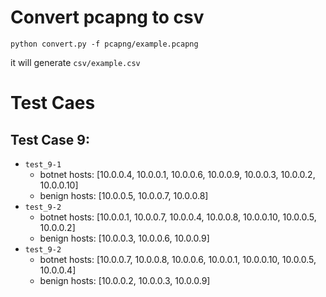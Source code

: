# Convert pcapng to csv

```
python convert.py -f pcapng/example.pcapng
```

it will generate `csv/example.csv`

# Test Caes

## Test Case 9:

- `test_9-1`
  - botnet hosts: [10.0.0.4, 10.0.0.1, 10.0.0.6, 10.0.0.9, 10.0.0.3, 10.0.0.2, 10.0.0.10]
  - benign hosts: [10.0.0.5, 10.0.0.7, 10.0.0.8]
- `test_9-2`
  - botnet hosts: [10.0.0.1, 10.0.0.7, 10.0.0.4, 10.0.0.8, 10.0.0.10, 10.0.0.5, 10.0.0.2]
  - benign hosts: [10.0.0.3, 10.0.0.6, 10.0.0.9]
- `test_9-2`
  - botnet hosts: [10.0.0.7, 10.0.0.8, 10.0.0.6, 10.0.0.1, 10.0.0.10, 10.0.0.5, 10.0.0.4]
  - benign hosts: [10.0.0.2, 10.0.0.3, 10.0.0.9]
